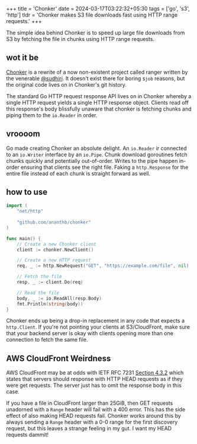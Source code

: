 +++
title = 'Chonker'
date = 2024-03-17T03:22:32+05:30
tags = ['go', 's3', 'http']
tldr = 'Chonker makes S3 file downloads fast using HTTP range requests.'
+++

The simple idea behind Chonker is to speed up large file downloads from S3
by fetching the file in chunks using HTTP range requests.

<!--more-->

## wot it be

[Chonker](https://github.com/ananthb/chonker) is a rewrite
of a now non-existent project called ranger written by the venerable
[@sudhirj](https://github.com/sudhirj).
It doesn't exist there for boring `$job` reasons,
but the original code lives on in Chonker's git history.

The standard Go HTTP request response API lives on in Chonker whereby
a single HTTP request yields a single HTTP response object.
Clients read off this response's body blissfully unaware that
chonker is fetching chunks and piping them to the `io.Reader` in order.

## vroooom

Go made creating Chonker an absolute delight.
An `io.Reader` ir connected to an `io.Writer` interface
by an `io.Pipe`. Chunk download goroutines fetch chunks
quickly and potentially out-of-order.
Writes to the pipe happen in-order ensuring that clients
see the right file.
Faking a `http.Response` for the entire file instead of
each chunk is straight forward as well.

## how to use

```go
import (
    "net/http"
    
    "github.com/ananthb/chonker"
)

func main() {
    // Create a new Chonker client
    client := chonker.NewClient()

    // Create a new HTTP request
    req, _ := http.NewRequest("GET", "https://example.com/file", nil)

    // Fetch the file
    resp, _ := client.Do(req)

    // Read the file
    body, _ := io.ReadAll(resp.Body)
    fmt.Println(string(body))
}
```

Chonker ends up being a drop-in replacement in any code that
expects a `http.Client`. If you're not pointing your clients
at S3/CloudFront, make sure that your backend server is okay
with clients opening more than one connection to fetch the same file.

## AWS CloudFront Weirdness

AWS CloudFront may be at odds with IETF RFC 7231
[Section 4.3.2](https://datatracker.ietf.org/doc/html/rfc7231#section-4.3.2)
which states that servers should response with HTTP HEAD requests as if they
were get requests. The server just has to omit the response body in this case.

If you have a file in CloudFront larger than 25GiB, then GET requests unadorned
with a `Range` header will fail with a 400 error. This has the side effect of
also making HEAD requests fail.
Chonker works around this by always sending a `Range` header with a 0-0 range
for the first discovery request, but this leaves a strange feeling in my gut.
I want my HEAD requests dammit!
